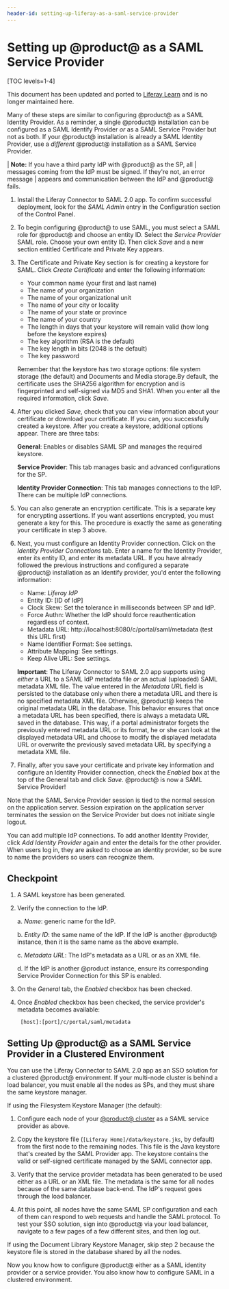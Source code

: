 ```yaml
---
header-id: setting-up-liferay-as-a-saml-service-provider
---
```


# Setting up @product@ as a SAML Service Provider

[TOC levels=1-4]

<aside class="alert alert-info">
   <span class="wysiwyg-color-blue120">This document has been updated and ported to <a href="https://learn.liferay.com/dxp/latest/en/installation-and-upgrades/securing-liferay/configuring-sso/authenticating-with-saml.html">Liferay Learn</a> and is no longer maintained here.</span>
</aside>

Many of these steps are similar to configuring @product@ as a SAML Identity
Provider. As a reminder, a single @product@ installation can be configured as a
SAML Identify Provider *or* as a SAML Service Provider but not as both. If your
@product@ installation is already a SAML Identity Provider, use a *different*
@product@ installation as a SAML Service Provider.

| **Note:** If you have a third party IdP with @product@ as the SP, all
| messages coming from the IdP must be signed. If they're not, an error message
| appears and communication between the IdP and @product@ fails.

1.  Install the Liferay Connector to SAML 2.0 app. To confirm successful deployment,
    look for the *SAML Admin* entry in the Configuration section of the Control
    Panel.

2.  To begin configuring @product@ to use SAML, you must select a SAML role for
    @product@ and choose an entity ID. Select the *Service Provider* SAML role.
    Choose your own entity ID. Then click *Save* and a new section entitled
    Certificate and Private Key appears.

3.  The Certificate and Private Key section is for creating a keystore for SAML.
    Click *Create Certificate* and enter the following information:

    - Your common name (your first and last name)
    - The name of your organization
    - The name of your organizational unit
    - The name of your city or locality
    - The name of your state or province
    - The name of your country
    - The length in days that your keystore will remain valid (how long before
      the keystore expires)
    - The key algorithm (RSA is the default)
    - The key length in bits (2048 is the default)
    - The key password

    Remember that the keystore has two storage options: file system storage (the
    default) and Documents and Media storage.By default, the certificate uses
    the SHA256 algorithm for encryption and is fingerprinted and self-signed via
    MD5 and SHA1. When you enter all the required information, click *Save*.

4.  After you clicked *Save*, check that you can view information about your
    certificate or download your certificate. If you can, you successfully
    created a keystore. After you create a keystore, additional options
    appear. There are three tabs:

    **General**: Enables or disables SAML SP and manages the required
    keystore.
 
    **Service Provider**: This tab manages basic and advanced configurations for
    the SP.
 
    **Identity Provider Connection**: This tab manages connections to the IdP.
    There can be multiple IdP connections.

5.  You can also generate an encryption certificate. This is a separate key for
    encrypting assertions. If you want assertions encrypted, you must generate
    a key for this. The procedure is exactly the same as generating your
    certificate in step 3 above. 

5.  Next, you must configure an Identity Provider connection. Click on the
    *Identity Provider Connections* tab. Enter a name for the Identity Provider,
    enter its entity ID, and enter its metadata URL. If you have already
    followed the previous instructions and configured a separate @product@
    installation as an Identify provider, you'd enter the following information:

    - Name: *Liferay IdP*
    - Entity ID: [ID of IdP]
	- Clock Skew: Set the tolerance in milliseconds between SP and IdP.
	- Force Authn: Whether the IdP should force reauthentication regardless of
      context.
    - Metadata URL: http://localhost:8080/c/portal/saml/metadata (test this URL
      first)
	- Name Identifier Format: See settings. 
	- Attribute Mapping: See settings. 
	- Keep Alive URL: See settings. 

    **Important**: The Liferay Connector to SAML 2.0 app supports using *either*
    a URL to a SAML IdP metadata file *or* an actual (uploaded) SAML metadata
    XML file. The value entered in the *Metadata URL* field is persisted to the
    database only when there a metadata URL and there is no specified metadata
    XML file. Otherwise, @product@ keeps the original metadata URL in the
    database. This behavior ensures that once a metadata URL has been specified,
    there is always a metadata URL saved in the database. This way, if a portal
    administrator forgets the previously entered metadata URL or its format, he
    or she can look at the displayed metadata URL and choose to modify the
    displayed metadata URL or overwrite the previously saved metadata URL by
    specifying a metadata XML file.

6.  Finally, after you save your certificate and private key information and
    configure an Identity Provider connection, check the *Enabled* box at the top
    of the General tab and click *Save*. @product@ is now a SAML Service Provider!

Note that the SAML Service Provider session is tied to the normal session on
the application server. Session expiration on the application server terminates
the session on the Service Provider but does not initiate single logout. 

You can add multiple IdP connections. To add another Identity Provider, click
*Add Identity Provider* again and enter the details for the other provider. When
users log in, they are asked to choose an identity provider, so be sure to name
the providers so users can recognize them. 

## Checkpoint

1. A SAML keystore has been generated.

2. Verify the connection to the IdP. 

    a.  *Name*: generic name for the IdP. 
 
    b.  *Entity ID*: the same name of the IdP. If the IdP is another @product@
        instance, then it is the same name as the above example. 

    c. *Metadata URL*: The IdP's metadata as a URL or as an XML file.

    d. If the IdP is another @product instance, ensure its corresponding
    Service Provider Connection for this SP is enabled.

3. On the *General* tab, the *Enabled* checkbox has been checked.

4. Once *Enabled* checkbox has been checked, the service provider's metadata
   becomes available:

        [host]:[port]/c/portal/saml/metadata

## Setting Up @product@ as a SAML Service Provider in a Clustered Environment

You can use the Liferay Connector to SAML 2.0 app as an SSO solution for a
clustered @product@ environment. If your multi-node cluster is behind a load
balancer, you must enable all the nodes as SPs, and they must share the
same keystore manager. 

If using the Filesystem Keystore Manager (the default):

1.  Configure each node of your 
    [@product@ cluster](/docs/7-2/deploy/-/knowledge_base/d/liferay-clustering) 
    as a SAML service provider as above. 

2.  Copy the keystore file (`[Liferay Home]/data/keystore.jks`, by default) from
    the first node to the remaining nodes. This file is the Java keystore that's
    created by the SAML Provider app. The keystore contains the valid or
    self-signed certificate managed by the SAML connector app.

3.  Verify that the service provider metadata has been generated to be used
    either as a URL or an XML file. The metadata is the same for all nodes
    because of the same database back-end. The IdP's request goes through the
    load balancer.

4.  At this point, all  nodes have the same SAML SP configuration and each of
    them can respond to web requests and handle the SAML protocol. To test your
    SSO solution, sign into @product@ via your load balancer, navigate to a few
    pages of a few different sites, and then log out.

If using the Document Library Keystore Manager, skip step 2 because the keystore
file is stored in the database shared by all the nodes.

Now you know how to configure @product@ either as a SAML identity provider
or a service provider. You also know how to configure SAML in a
clustered environment. 
